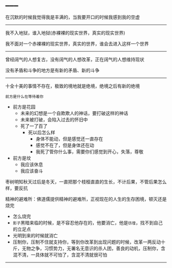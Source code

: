 # ___

在沉默的时候我觉得我是丰满的，当我要开口的时候我感到我的空虚

-----

我不入地狱，谁入地狱(赤裸裸的现实世界，真实的现实世界)

我不面对一个赤裸裸的现实世界，真实的世界，谁会去进入这样一个世界

---

曾经阔气的人想复古，没有阔气的人想改革，正在阔气的人想维持现状

没有矛盾和斗争的地方是有新的矛盾、新的斗争

---

十全十美的事情不存在，极致的境地就是绝境，绝境之后有新的绝境

`前方是什么在等待着你`

- 前方是花园
  - 未来的幻想是一个自欺欺人的神话，要打破这样的神话
  - 未来被打破，会陷入过去的怀旧中
  - 死了一了百了
    - 死以后怎么样
      - 身体不能动，但是感觉还一直存在
      - 感觉不在了，但是身体还在动
      - 我死了管你什么事，需要你们感觉到开心，失落，尊敬
- 前方是坟
  - 我应该休息
  - 我应该奋斗

枣树明知秋天过后是冬天，一直把那个枝桠直直的生长，不计后果，不管后果怎么样，要反抗

精神的避难所：佛道儒提供精神的避难所，正视现在的人生的生存困境，顿灭还是烧完

- 怎么烧完
- `影子`黑暗来临的时候，是不容忍他存在的，他要消亡，他是`彷徨`，找不到自己的立足点
- 光明到来的时候就消亡
- 压制你，压制不住就支持你，等到你改革到出现问题的时候，改革一两反动十斤，无物之争，习惯势力，无署名无意识的杀人团，善良的动机，压制你，含混不清，一具体就不可怕了，含混不清就很可怕

---

